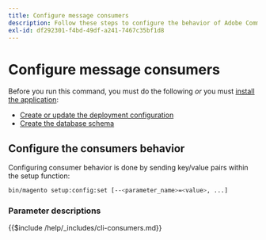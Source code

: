 ```yaml
---
title: Configure message consumers
description: Follow these steps to configure the behavior of Adobe Commerce message queue consumers.
exl-id: df292301-f4bd-49df-a241-7467c35bf1d8
---
```

# Configure message consumers

Before you run this command, you must do the following *or* you must [install the application](../advanced.md):

*  [Create or update the deployment configuration](deployment.md)
*  [Create the database schema](database.md)

## Configure the consumers behavior

Configuring consumer behavior is done by sending key/value pairs within the setup function:

```bash
bin/magento setup:config:set [--<parameter_name>=<value>, ...]
```

### Parameter descriptions

{{$include /help/_includes/cli-consumers.md}}

<!-- Last updated from includes: 2022-09-12 09:38:25 -->
